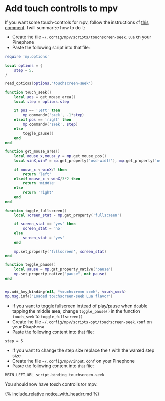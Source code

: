 # Add touch controlls to mpv

If you want some touch-controls for mpv, follow the instructions of [this comment](https://github.com/mpv-player/mpv/issues/6434#issuecomment-658174223). I will summarize how to do it:

* Create the file `~/.config/mpv/scripts/touchscreen-seek.lua` on your Pinephone
* Paste the following script into that file:

``` lua
require 'mp.options'

local options = {
    step = 5,
}

read_options(options,'touchscreen-seek')

function touch_seek()
    local pos = get_mouse_area()
    local step = options.step

    if pos == 'left' then
        mp.commandv('seek', -1*step)
    elseif pos == 'right' then
        mp.commandv('seek', step)
    else
        toggle_pause()
    end
end

function get_mouse_area()
    local mouse_x,mouse_y = mp.get_mouse_pos()
    local winX,winY = mp.get_property('osd-width'), mp.get_property('osd-height')

    if mouse_x < winX/3 then
        return 'left'
    elseif mouse_x < winX/3*2 then
        return 'middle'
    else
        return 'right'
    end
end

function toggle_fullscreen()
    local screen_stat = mp.get_property('fullscreen')

    if screen_stat == 'yes' then
        screen_stat = 'no'
    else
        screen_stat = 'yes'
    end

    mp.set_property('fullscreen', screen_stat)
end

function toggle_pause()
    local pause = mp.get_property_native("pause")
    mp.set_property_native("pause", not pause)
end


mp.add_key_binding(nil, "touchscreen-seek", touch_seek)
mp.msg.info("Loaded touchscreen-seek Lua flavor")
```

* If you want to toggle fullscreen instead of play/pause when double tapping the middle area, change `toggle_pause()` in the function `touch_seek` to `toggle_fullscreen()`
* Create the file `~/.config/mpv/scripts-opt/touchscreen-seek.conf` on your Pinephone
* Paste the following content into that file:

```
step = 5
```

* If you want to change the step size replace the `5` with the wanted step size
* Create the file `~/.config/mpv/input.conf` on your Pinephone
* Paste the following content into that file:

```
MBTN_LEFT_DBL script-binding touchscreen-seek
```

You should now have touch controlls for mpv.

{% include_relative notice_with_header.md %}
